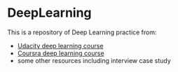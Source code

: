 # DeepLearning

This is a repository of Deep Learning practice from:
- [Udacity deep learning course](https://www.udacity.com/course/deep-learning--ud730) 
- [Coursra deep learning course](https://www.coursera.org/specializations/deep-learning)
- some other resources including interview case study
